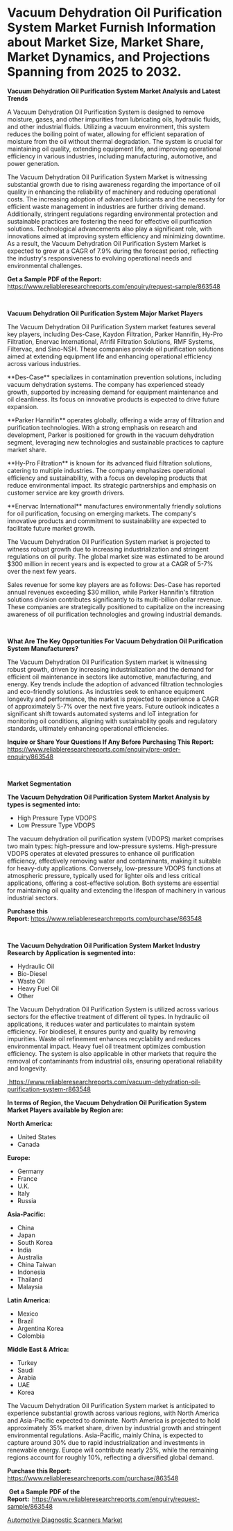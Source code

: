 <p><h1>Vacuum Dehydration Oil Purification System Market Furnish Information about Market Size, Market Share, Market Dynamics, and Projections Spanning from 2025 to 2032.</h1></p><p><strong>Vacuum Dehydration Oil Purification System Market Analysis and Latest Trends</strong></p>
<p><p>A Vacuum Dehydration Oil Purification System is designed to remove moisture, gases, and other impurities from lubricating oils, hydraulic fluids, and other industrial fluids. Utilizing a vacuum environment, this system reduces the boiling point of water, allowing for efficient separation of moisture from the oil without thermal degradation. The system is crucial for maintaining oil quality, extending equipment life, and improving operational efficiency in various industries, including manufacturing, automotive, and power generation.</p><p>The Vacuum Dehydration Oil Purification System Market is witnessing substantial growth due to rising awareness regarding the importance of oil quality in enhancing the reliability of machinery and reducing operational costs. The increasing adoption of advanced lubricants and the necessity for efficient waste management in industries are further driving demand. Additionally, stringent regulations regarding environmental protection and sustainable practices are fostering the need for effective oil purification solutions. Technological advancements also play a significant role, with innovations aimed at improving system efficiency and minimizing downtime. As a result, the Vacuum Dehydration Oil Purification System Market is expected to grow at a CAGR of 7.9% during the forecast period, reflecting the industry's responsiveness to evolving operational needs and environmental challenges.</p></p>
<p><strong>Get a Sample PDF of the Report:&nbsp;</strong> <a href="https://www.reliableresearchreports.com/enquiry/request-sample/863548?utm_campaign=2208&utm_medium=2&utm_source=Github&utm_content=ia&utm_term=10042025&utm_id=vacuum-dehydration-oil-purification-system">https://www.reliableresearchreports.com/enquiry/request-sample/863548</a></p>
<p>&nbsp;</p>
<p><strong>Vacuum Dehydration Oil Purification System Major Market Players</strong></p>
<p><p>The Vacuum Dehydration Oil Purification System market features several key players, including Des-Case, Kaydon Filtration, Parker Hannifin, Hy-Pro Filtration, Enervac International, Afrifil Filtration Solutions, RMF Systems, Filtervac, and Sino-NSH. These companies provide oil purification solutions aimed at extending equipment life and enhancing operational efficiency across various industries.</p><p>**Des-Case** specializes in contamination prevention solutions, including vacuum dehydration systems. The company has experienced steady growth, supported by increasing demand for equipment maintenance and oil cleanliness. Its focus on innovative products is expected to drive future expansion.</p><p>**Parker Hannifin** operates globally, offering a wide array of filtration and purification technologies. With a strong emphasis on research and development, Parker is positioned for growth in the vacuum dehydration segment, leveraging new technologies and sustainable practices to capture market share.</p><p>**Hy-Pro Filtration** is known for its advanced fluid filtration solutions, catering to multiple industries. The company emphasizes operational efficiency and sustainability, with a focus on developing products that reduce environmental impact. Its strategic partnerships and emphasis on customer service are key growth drivers.</p><p>**Enervac International** manufactures environmentally friendly solutions for oil purification, focusing on emerging markets. The company's innovative products and commitment to sustainability are expected to facilitate future market growth.</p><p>The Vacuum Dehydration Oil Purification System market is projected to witness robust growth due to increasing industrialization and stringent regulations on oil purity. The global market size was estimated to be around $300 million in recent years and is expected to grow at a CAGR of 5-7% over the next few years.</p><p>Sales revenue for some key players are as follows: Des-Case has reported annual revenues exceeding $30 million, while Parker Hannifin's filtration solutions division contributes significantly to its multi-billion dollar revenue. These companies are strategically positioned to capitalize on the increasing awareness of oil purification technologies and growing industrial demands.</p></p>
<p>&nbsp;</p>
<p><strong>What Are The Key Opportunities For Vacuum Dehydration Oil Purification System Manufacturers?</strong></p>
<p><p>The Vacuum Dehydration Oil Purification System market is witnessing robust growth, driven by increasing industrialization and the demand for efficient oil maintenance in sectors like automotive, manufacturing, and energy. Key trends include the adoption of advanced filtration technologies and eco-friendly solutions. As industries seek to enhance equipment longevity and performance, the market is projected to experience a CAGR of approximately 5-7% over the next five years. Future outlook indicates a significant shift towards automated systems and IoT integration for monitoring oil conditions, aligning with sustainability goals and regulatory standards, ultimately enhancing operational efficiencies.</p></p>
<p><strong>Inquire or Share Your Questions If Any Before Purchasing This Report:</strong> <a href="https://www.reliableresearchreports.com/enquiry/pre-order-enquiry/863548?utm_campaign=2208&utm_medium=2&utm_source=Github&utm_content=ia&utm_term=10042025&utm_id=vacuum-dehydration-oil-purification-system">https://www.reliableresearchreports.com/enquiry/pre-order-enquiry/863548</a></p>
<p>&nbsp;</p>
<p><strong>Market Segmentation</strong></p>
<p><strong>The Vacuum Dehydration Oil Purification System Market Analysis by types is segmented into:</strong></p>
<p><ul><li>High Pressure Type VDOPS</li><li>Low Pressure Type VDOPS</li></ul></p>
<p><p>The vacuum dehydration oil purification system (VDOPS) market comprises two main types: high-pressure and low-pressure systems. High-pressure VDOPS operates at elevated pressures to enhance oil purification efficiency, effectively removing water and contaminants, making it suitable for heavy-duty applications. Conversely, low-pressure VDOPS functions at atmospheric pressure, typically used for lighter oils and less critical applications, offering a cost-effective solution. Both systems are essential for maintaining oil quality and extending the lifespan of machinery in various industrial sectors.</p></p>
<p><strong>Purchase this Report:&nbsp;</strong><a href="https://www.reliableresearchreports.com/purchase/863548?utm_campaign=2208&utm_medium=2&utm_source=Github&utm_content=ia&utm_term=10042025&utm_id=vacuum-dehydration-oil-purification-system">https://www.reliableresearchreports.com/purchase/863548</a></p>
<p>&nbsp;</p>
<p><strong>The Vacuum Dehydration Oil Purification System Market Industry Research by Application is segmented into:</strong></p>
<p><ul><li>Hydraulic Oil</li><li>Bio-Diesel</li><li>Waste Oil</li><li>Heavy Fuel Oil</li><li>Other</li></ul></p>
<p><p>The Vacuum Dehydration Oil Purification System is utilized across various sectors for the effective treatment of different oil types. In hydraulic oil applications, it reduces water and particulates to maintain system efficiency. For biodiesel, it ensures purity and quality by removing impurities. Waste oil refinement enhances recyclability and reduces environmental impact. Heavy fuel oil treatment optimizes combustion efficiency. The system is also applicable in other markets that require the removal of contaminants from industrial oils, ensuring operational reliability and longevity.</p></p>
<p><a href="https://www.reliableresearchreports.com/vacuum-dehydration-oil-purification-system-r863548?utm_campaign=2208&utm_medium=2&utm_source=Github&utm_content=ia&utm_term=10042025&utm_id=vacuum-dehydration-oil-purification-system">&nbsp;https://www.reliableresearchreports.com/vacuum-dehydration-oil-purification-system-r863548</a></p>
<p><strong>In terms of Region, the Vacuum Dehydration Oil Purification System Market Players available by Region are:</strong></p>
<p>
    <p> <strong> North America: </strong>
        <ul>
            <li>United States</li>
            <li>Canada</li>
        </ul>
        </p> 
    <p> <strong> Europe: </strong>
        <ul>
            <li>Germany</li>
            <li>France</li>
            <li>U.K.</li>
            <li>Italy</li>
            <li>Russia</li>
        </ul>
        </p> 
    <p> <strong> Asia-Pacific: </strong>
        <ul>
            <li>China</li>
            <li>Japan</li>
            <li>South Korea</li>
            <li>India</li>
            <li>Australia</li>
            <li>China Taiwan</li>
            <li>Indonesia</li>
            <li>Thailand</li>
            <li>Malaysia</li>
        </ul>
        </p> 
    <p> <strong> Latin America: </strong>
        <ul>
            <li>Mexico</li>
            <li>Brazil</li>
            <li>Argentina Korea</li>
            <li>Colombia</li>
        </ul>
        </p> 
    <p> <strong> Middle East & Africa: </strong>
        <ul>
            <li>Turkey</li>
            <li>Saudi</li>
            <li>Arabia</li>
            <li>UAE</li>
            <li>Korea</li>
        </ul>
    </p>
    </p>
<p><p>The Vacuum Dehydration Oil Purification System market is anticipated to experience substantial growth across various regions, with North America and Asia-Pacific expected to dominate. North America is projected to hold approximately 35% market share, driven by industrial growth and stringent environmental regulations. Asia-Pacific, mainly China, is expected to capture around 30% due to rapid industrialization and investments in renewable energy. Europe will contribute nearly 25%, while the remaining regions account for roughly 10%, reflecting a diversified global demand.</p></p>
<p><strong>Purchase this Report: </strong><a href="https://www.reliableresearchreports.com/purchase/863548?utm_campaign=2208&utm_medium=2&utm_source=Github&utm_content=ia&utm_term=10042025&utm_id=vacuum-dehydration-oil-purification-system">https://www.reliableresearchreports.com/purchase/863548</a></p>
<p>&nbsp;<strong>Get a Sample PDF of the Report:&nbsp;&nbsp;</strong><a href="https://www.reliableresearchreports.com/enquiry/request-sample/863548?utm_campaign=2208&utm_medium=2&utm_source=Github&utm_content=ia&utm_term=10042025&utm_id=vacuum-dehydration-oil-purification-system">https://www.reliableresearchreports.com/enquiry/request-sample/863548</a></p>
<p><strong></strong></p>
<p><p><a href="https://github.com/AKSHATREPORTPRIME/Market-Research-Report-List-7/blob/main/automotive-diagnostic-scanners-market.md?utm_campaign=2208&utm_medium=2&utm_source=Github&utm_content=ia&utm_term=10042025&utm_id=vacuum-dehydration-oil-purification-system">Automotive Diagnostic Scanners Market</a></p></p>